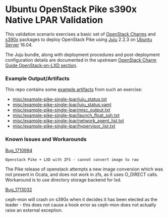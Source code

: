 # Ubuntu OpenStack Pike s390x Native LPAR Validation

This validation scenario exercises a basic set of [OpenStack Charms](https://jujucharms.com/u/openstack-charmers)
and [s390x](https://wiki.ubuntu.com/S390X) packages to deploy
OpenStack Pike using [Juju](https://jujucharms.com) 2.2.3 on [Ubuntu Server](https://www.ubuntu.com/server)
16.04.

The Juju bundle, along with deployment procedures and post-deployment
configuration details are documented in the upstream
[OpenStack Charm Guide OpenStack-on-LXD section](http://docs.openstack.org/developer/charm-guide/openstack-on-lxd.html).

### Example Output/Artifacts
This repo contains some [example artifacts](misc/example-pike-single-lpar) from such an exercise:

 - [misc/example-pike-single-lpar/juju_status.txt](misc/example-pike-single-lpar/juju_status.txt)
 - [misc/example-pike-single-lpar/juju_status.yaml](misc/example-pike-single-lpar/juju_status.yaml)
 - [misc/example-pike-single-lpar/misc_output.txt](misc/example-pike-single-lpar/misc_output.txt)
 - [misc/example-pike-single-lpar/launch_float_ssh.txt](misc/example-pike-single-lpar/launch_float_ssh.txt)
 - [misc/example-pike-single-lpar/network_agent_list.txt](misc/example-pike-single-lpar/network_agent_list.txt)
 - [misc/example-pike-single-lpar/hypervisor_list.txt](imisc/example-pike-single-lpar/hypervisor_list.txt)

### Known Issues and Workarounds

[Bug_1710994](https://bugs.launchpad.net/nova/+bug/1710994)

`Openstack Pike + LXD with ZFS - cannot convert image to raw`

The Pike release of openstack attempts a new image conversion which was not present in Ocata, and does not work 
in zfs, as it uses O_DIRECT calls. Workaround is to use directory storage backend for lxd.

[Bug_1713032](https://bugs.launchpad.net/ubuntu/+source/ceph/+bug/1713032)

ceph-mon will crash on s390x when it decides it has been elected as the leader - this does not cause a hook error
as ceph-mon does not actually raise an external exception.

